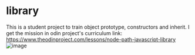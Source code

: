# library
This is a student project to train object prototype, constructors and inherit. I get the mission in odin project's curriculum link: https://www.theodinproject.com/lessons/node-path-javascript-library
![image](https://user-images.githubusercontent.com/96890436/201543278-66128fc7-835a-4ca0-ab1a-9e74e5f6c2dd.png)
